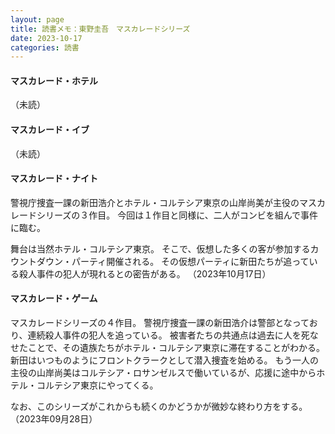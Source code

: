 ```yaml
---
layout: page
title: 読書メモ：東野圭吾　マスカレードシリーズ
date: 2023-10-17
categories: 読書
---
```

#### マスカレード・ホテル

（未読）

#### マスカレード・イブ

（未読）

#### マスカレード・ナイト

警視庁捜査一課の新田浩介とホテル・コルテシア東京の山岸尚美が主役のマスカレードシリーズの３作目。
今回は１作目と同様に、二人がコンビを組んで事件に臨む。

舞台は当然ホテル・コルテシア東京。
そこで、仮想した多くの客が参加するカウントダウン・パーティ開催される。
その仮想パーティに新田たちが追っている殺人事件の犯人が現れるとの密告がある。
（2023年10月17日）

#### マスカレード・ゲーム

マスカレードシリーズの４作目。
警視庁捜査一課の新田浩介は警部となっており、連続殺人事件の犯人を追っている。
被害者たちの共通点は過去に人を死なせたことで、その遺族たちがホテル・コルテシア東京に滞在することがわかる。
新田はいつものようにフロントクラークとして潜入捜査を始める。
もう一人の主役の山岸尚美はコルテシア・ロサンゼルスで働いているが、応援に途中からホテル・コルテシア東京にやってくる。

なお、このシリーズがこれからも続くのかどうかが微妙な終わり方をする。
（2023年09月28日）

